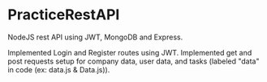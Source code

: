 # PracticeRestAPI
NodeJS rest API using JWT, MongoDB and Express.

Implemented Login and Register routes using JWT.
Implemented get and post requests setup for company data, user data, and tasks (labeled "data" in code (ex: data.js & Data.js)).
